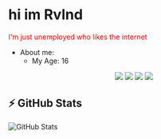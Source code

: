 # hi im Rvlnd

<div style="color: red;"> I'm just unemployed who likes the internet</div>

- About me:
  - My Age: 16
<p>
  <div align="center">
    <img src="https://img.shields.io/badge/-HTML-c58545?style=for-the-badge&logo=html5&logoColor=c58545&labelColor=282828">
    <img src="https://img.shields.io/badge/-Node.js-43853d?style=for-the-badge&logo=node.js&logoColor=43853d&labelColor=282828">
    <img src="https://img.shields.io/badge/-Python-3776ab?style=for-the-badge&logo=python&logoColor=3776ab&labelColor=282828">
    <img src="https://img.shields.io/badge/-C++-00599c?style=for-the-badge&logo=c%2B%2B&logoColor=00599c&labelColor=282828">
  </div>
</p>



## ⚡ GitHub Stats

![GitHub Stats](https://github-readme-stats.vercel.app/api?username=rvlndd&show_icons=true&theme=radical)
